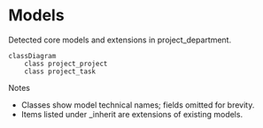 # Models

Detected core models and extensions in project_department.

```mermaid
classDiagram
    class project_project
    class project_task
```

Notes
- Classes show model technical names; fields omitted for brevity.
- Items listed under _inherit are extensions of existing models.
